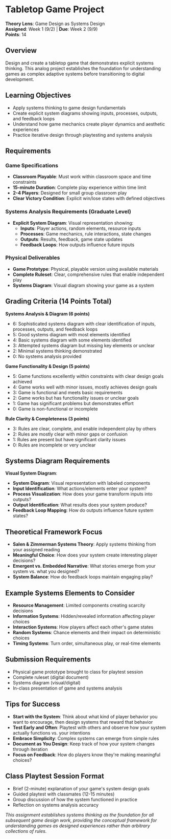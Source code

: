 # Tabletop Game Project
**Theory Lens**: Game Design as Systems Design  
**Assigned**: Week 1 (9/2) | **Due**: Week 2 (9/9)  
**Points**: 14

## Overview
Design and create a tabletop game that demonstrates explicit systems thinking. This analog project establishes the foundation for understanding games as complex adaptive systems before transitioning to digital development.

## Learning Objectives
- Apply systems thinking to game design fundamentals
- Create explicit system diagrams showing inputs, processes, outputs, and feedback loops
- Understand how game mechanics create player dynamics and aesthetic experiences
- Practice iterative design through playtesting and systems analysis

## Requirements

### Game Specifications
- **Classroom Playable**: Must work within classroom space and time constraints
- **15-minute Duration**: Complete play experience within time limit
- **2-4 Players**: Designed for small group classroom play
- **Clear Victory Condition**: Explicit win/lose states with defined objectives

### Systems Analysis Requirements (Graduate Level)
- **Explicit System Diagram**: Visual representation showing:
  - **Inputs**: Player actions, random elements, resource inputs
  - **Processes**: Game mechanics, rule interactions, state changes  
  - **Outputs**: Results, feedback, game state updates
  - **Feedback Loops**: How outputs influence future inputs

### Physical Deliverables
- **Game Prototype**: Physical, playable version using available materials
- **Complete Ruleset**: Clear, comprehensive rules that enable independent play
- **Systems Diagram**: Visual diagram showing your game as a system

## Grading Criteria (14 Points Total)

**Systems Analysis & Diagram (6 points)**
- 6: Sophisticated systems diagram with clear identification of inputs, processes, outputs, and feedback loops
- 5: Good systems diagram with most elements identified
- 4: Basic systems diagram with some elements identified
- 3: Attempted systems diagram but missing key elements or unclear
- 2: Minimal systems thinking demonstrated
- 0: No systems analysis provided

**Game Functionality & Design (5 points)**  
- 5: Game functions excellently within constraints with clear design goals achieved
- 4: Game works well with minor issues, mostly achieves design goals
- 3: Game is functional and meets basic requirements
- 2: Game works but has functionality issues or unclear goals
- 1: Game has significant problems but demonstrates effort
- 0: Game is non-functional or incomplete

**Rule Clarity & Completeness (3 points)**
- 3: Rules are clear, complete, and enable independent play by others
- 2: Rules are mostly clear with minor gaps or confusion
- 1: Rules are present but have significant clarity issues
- 0: Rules are incomplete or very unclear

## Systems Diagram Requirements
**Visual System Diagram**:
- **System Diagram**: Visual representation with labeled components
- **Input Identification**: What actions/elements enter your system?
- **Process Visualization**: How does your game transform inputs into outputs?
- **Output Identification**: What results does your system produce?
- **Feedback Loop Mapping**: How do outputs influence future system states?

## Theoretical Framework Focus
- **Salen & Zimmerman Systems Theory**: Apply systems thinking from your assigned reading
- **Meaningful Choice**: How does your system create interesting player decisions?
- **Emergent vs. Embedded Narrative**: What stories emerge from your system vs. what you designed?
- **System Balance**: How do feedback loops maintain engaging play?

## Example Systems Elements to Consider
- **Resource Management**: Limited components creating scarcity decisions
- **Information Systems**: Hidden/revealed information affecting player choices
- **Interaction Systems**: How players affect each other's game states
- **Random Systems**: Chance elements and their impact on deterministic choices
- **Timing Systems**: Turn order, simultaneous play, or real-time elements

## Submission Requirements
- Physical game prototype brought to class for playtest session
- Complete ruleset (digital document)
- Systems diagram (visual/digital)
- In-class presentation of game and systems analysis

## Tips for Success
- **Start with the System**: Think about what kind of player behavior you want to encourage, then design systems that reward that behavior
- **Test Early and Often**: Playtest with others and observe how your system actually functions vs. your intentions
- **Embrace Simplicity**: Complex systems can emerge from simple rules
- **Document as You Design**: Keep track of how your system changes through iteration
- **Focus on Feedback**: How do players know they're making meaningful choices?

## Class Playtest Session Format
- Brief (2-minute) explanation of your game's system design goals
- Guided playtest with classmates (12-15 minutes)
- Group discussion of how the system functioned in practice
- Reflection on systems analysis accuracy

*This assignment establishes systems thinking as the foundation for all subsequent game design work, providing the conceptual framework for understanding games as designed experiences rather than arbitrary collections of rules.*